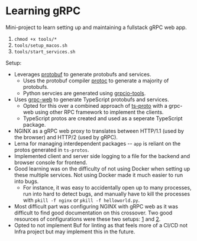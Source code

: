 # Learning gRPC

Mini-project to learn setting up and maintaining a fullstack gRPC web app.

1. `chmod +x tools/*`
2. `tools/setup_macos.sh`
3. `tools/start_services.sh`

Setup:
- Leverages [protobuf](https://github.com/protocolbuffers/protobuf) to generate protobufs and services.
  - Uses the protobuf compiler [protoc](https://grpc.io/docs/protoc-installation/) to generate a majority of protobufs.
  - Python servcies are generated using [grpcio-tools](https://pypi.org/project/grpc-tools/).
- Uses [grpc-web](https://github.com/grpc/grpc-web) to generate TypeScript protobufs and services.
  - Opted for this over a combined approach of [ts-proto](https://github.com/stephenh/ts-proto) with a grpc-web using other RPC framework to implement the clients.
  - TypeScript protos are created and used as a seperate TypeScript package.
- NGINX as a gRPC web proxy to translates between HTTP/1.1 (used by the browser) and HTTP/2 (used by gRPC). 
- Lerna for managing interdependent packages -- `app` is reliant on the protos generated in `ts-protos`.
- Implemented client and server side logging to a file for the backend and browser console for frontend.
- Good learning was on the difficulty of not using Docker when setting up these multiple services. Not using Docker made it much easier to run into bugs.
  - For instance, it was easy to accidentally open up to many processes, run into hard to detect bugs, and manually have to kill the processes with `pkill -f nginx` or `pkill -f helloworld.py`.
- Most difficult part was configuring NGINX with gRPC web as it was difficult to find good documentation on this crossover. Two good resources of configurations were these two setups: [1](https://gist.github.com/fedej/07d29e86bc29061be1f5bb993adab6ff) and [2](https://github.com/emart-io/cross/blob/main/pwa/nginx.conf).
- Opted to not implement Buf for linting as that feels more of a CI/CD not Infra project but may implement this in the future. 